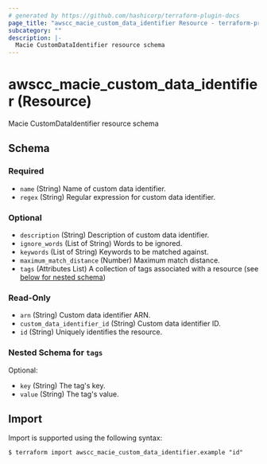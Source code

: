 ```yaml
---
# generated by https://github.com/hashicorp/terraform-plugin-docs
page_title: "awscc_macie_custom_data_identifier Resource - terraform-provider-awscc"
subcategory: ""
description: |-
  Macie CustomDataIdentifier resource schema
---
```


# awscc_macie_custom_data_identifier (Resource)

Macie CustomDataIdentifier resource schema



<!-- schema generated by tfplugindocs -->
## Schema

### Required

- `name` (String) Name of custom data identifier.
- `regex` (String) Regular expression for custom data identifier.

### Optional

- `description` (String) Description of custom data identifier.
- `ignore_words` (List of String) Words to be ignored.
- `keywords` (List of String) Keywords to be matched against.
- `maximum_match_distance` (Number) Maximum match distance.
- `tags` (Attributes List) A collection of tags associated with a resource (see [below for nested schema](#nestedatt--tags))

### Read-Only

- `arn` (String) Custom data identifier ARN.
- `custom_data_identifier_id` (String) Custom data identifier ID.
- `id` (String) Uniquely identifies the resource.

<a id="nestedatt--tags"></a>
### Nested Schema for `tags`

Optional:

- `key` (String) The tag's key.
- `value` (String) The tag's value.

## Import

Import is supported using the following syntax:

```shell
$ terraform import awscc_macie_custom_data_identifier.example "id"
```
